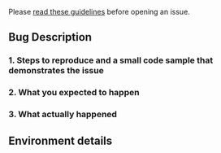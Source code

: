 Please [read these guidelines](http://ibm.biz/cdt-issue-guide) before opening an issue.

<!-- Issues will be CLOSED IMMEDIATELY if the following template is not completed. -->

## Bug Description

### 1. Steps to reproduce and a small code sample that demonstrates the issue
<!--
EXAMPLE:
1. Initialize client
2. List DBs

cc = new CloudantClient(...)
dbNames = cc.allDbs()
-->

### 2. What you expected to happen
<!--
Expected to get a list of all databases
-->

### 3. What actually happened
<!--
Got a 400 bad request
-->

## Environment details
<!--
- Version(s) that are affected by this issue.
    > 2.0.2
- Java version including vendor and platform
    >1.8.0_151 OpenJDK macOS
- Using the optional okhttp dependency.
    >Yes|No
-->
